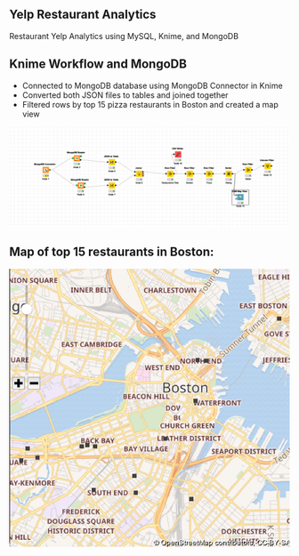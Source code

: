 ## Yelp Restaurant Analytics
Restaurant Yelp Analytics using MySQL, Knime, and MongoDB

## Knime Workflow and MongoDB
* Connected to MongoDB database using MongoDB Connector in Knime
* Converted both JSON files to tables and joined together
* Filtered rows by top 15 pizza restaurants in Boston and created a map view

![alt text](https://github.com/mkimball14/yelp_analytics/blob/main/images/Knime%20Workflow.png "Knime Workflow")

## Map of top 15 restaurants in Boston: 

![alt text](https://github.com/mkimball14/yelp_analytics/blob/main/images/BostonMap.png "Boston Map")
